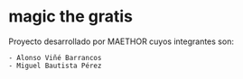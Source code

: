 # magic the gratis

Proyecto desarrollado por MAETHOR cuyos integrantes son:

    - Alonso Viñé Barrancos
    - Miguel Bautista Pérez